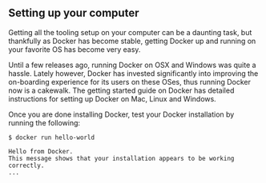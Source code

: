 ## Setting up your computer

Getting all the tooling setup on your computer can be a daunting task, but thankfully as Docker has become stable, getting Docker up and running on your favorite OS has become very easy.

Until a few releases ago, running Docker on OSX and Windows was quite a hassle. Lately however, Docker has invested significantly into improving the on-boarding experience for its users on these OSes, thus running Docker now is a cakewalk. The getting started guide on Docker has detailed instructions for setting up Docker on Mac, Linux and Windows.

Once you are done installing Docker, test your Docker installation by running the following:

```
$ docker run hello-world

Hello from Docker.
This message shows that your installation appears to be working correctly.
...
```